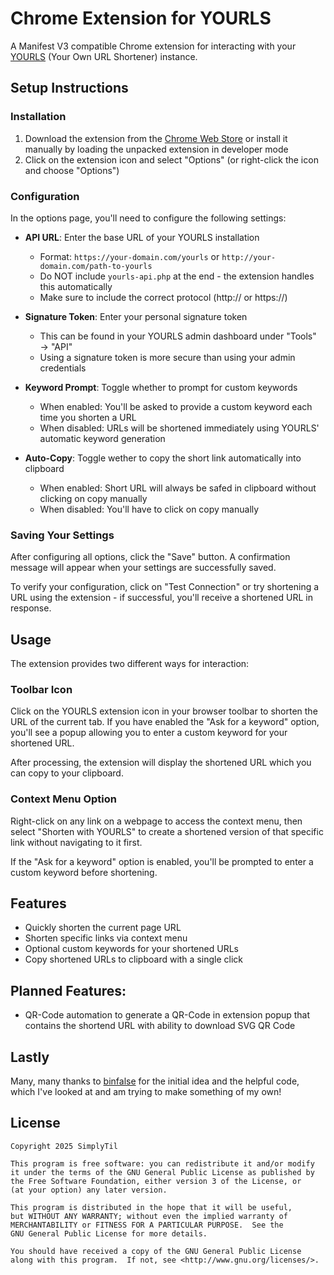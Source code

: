 # Chrome Extension for YOURLS

A Manifest V3 compatible Chrome extension for interacting with your [YOURLS](http://yourls.org/) (Your Own URL Shortener) instance.

## Setup Instructions

### Installation
1. Download the extension from the [Chrome Web Store](https://leckerer.link/l4kzv) or install it manually by loading the unpacked extension in developer mode
2. Click on the extension icon and select "Options" (or right-click the icon and choose "Options")

### Configuration
In the options page, you'll need to configure the following settings:

- **API URL**: Enter the base URL of your YOURLS installation
  - Format: `https://your-domain.com/yourls` or `http://your-domain.com/path-to-yourls`
  - Do NOT include `yourls-api.php` at the end - the extension handles this automatically
  - Make sure to include the correct protocol (http:// or https://)

- **Signature Token**: Enter your personal signature token
  - This can be found in your YOURLS admin dashboard under "Tools" → "API"
  - Using a signature token is more secure than using your admin credentials

- **Keyword Prompt**: Toggle whether to prompt for custom keywords
  - When enabled: You'll be asked to provide a custom keyword each time you shorten a URL
  - When disabled: URLs will be shortened immediately using YOURLS' automatic keyword generation

- **Auto-Copy**: Toggle wether to copy the short link automatically into clipboard
  - When enabled: Short URL will always be safed in clipboard without clicking on copy manually
  - When disabled: You'll have to click on copy manually

### Saving Your Settings
After configuring all options, click the "Save" button. A confirmation message will appear when your settings are successfully saved.

To verify your configuration, click on "Test Connection" or try shortening a URL using the extension - if successful, you'll receive a shortened URL in response.

## Usage

The extension provides two different ways for interaction:

### Toolbar Icon

Click on the YOURLS extension icon in your browser toolbar to shorten the URL of the current tab. If you have enabled the "Ask for a keyword" option, you'll see a popup allowing you to enter a custom keyword for your shortened URL.

After processing, the extension will display the shortened URL which you can copy to your clipboard.

### Context Menu Option

Right-click on any link on a webpage to access the context menu, then select "Shorten with YOURLS" to create a shortened version of that specific link without navigating to it first.

If the "Ask for a keyword" option is enabled, you'll be prompted to enter a custom keyword before shortening.

## Features

- Quickly shorten the current page URL
- Shorten specific links via context menu
- Optional custom keywords for your shortened URLs
- Copy shortened URLs to clipboard with a single click

## Planned Features:
- QR-Code automation to generate a QR-Code in extension popup that contains the shortend URL with ability to download SVG QR Code     

## Lastly

Many, many thanks to [binfalse](https://github.com/binfalse) for the initial idea and the helpful code, which I've looked at and am trying to make something of my own!

## License
    Copyright 2025 SimplyTil
    
    This program is free software: you can redistribute it and/or modify
    it under the terms of the GNU General Public License as published by
    the Free Software Foundation, either version 3 of the License, or
    (at your option) any later version.

    This program is distributed in the hope that it will be useful,
    but WITHOUT ANY WARRANTY; without even the implied warranty of
    MERCHANTABILITY or FITNESS FOR A PARTICULAR PURPOSE.  See the
    GNU General Public License for more details.

    You should have received a copy of the GNU General Public License
    along with this program.  If not, see <http://www.gnu.org/licenses/>.
